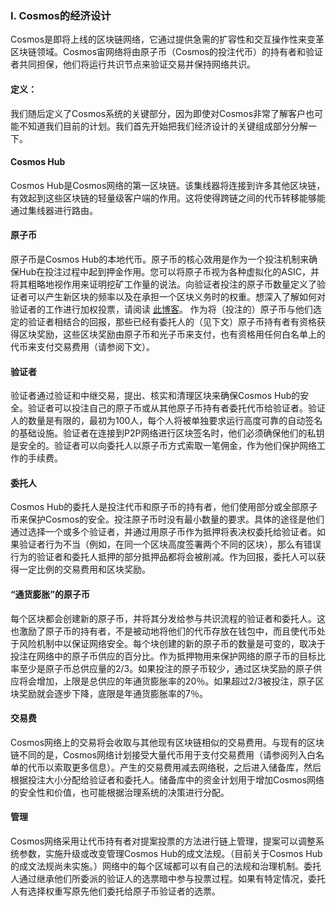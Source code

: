 ### I. Cosmos的经济设计

Cosmos是即将上线的区块链网络，它通过提供急需的扩容性和交互操作性来变革区块链领域。Cosmos宙网络将由原子币（Cosmos的投注代币）的持有者和验证者共同担保，他们将运行共识节点来验证交易并保持网络共识。

#### 定义：

我们随后定义了Cosmos系统的关键部分，因为即使对Cosmos非常了解客户也可能不知道我们目前的计划。我们首先开始把我们经济设计的关键组成部分分解一下。

#### Cosmos Hub

Cosmos Hub是Cosmos网络的第一区块链。该集线器将连接到许多其他区块链，有效起到这些区块链的轻量级客户端的作用。这将使得跨链之间的代币转移能够能通过集线器进行路由。

#### 原子币

原子币是Cosmos Hub的本地代币。原子币的核心效用是作为一个投注机制来确保Hub在投注过程中起到押金作用。您可以将原子币视为各种虚拟化的ASIC，并将其粗略地视作用来证明挖矿工作量的说法。向验证者投注的原子币数量定义了验证者可以产生新区块的频率以及在承担一个区块义务时的权重。想深入了解如何对验证者的工作进行加权投票，请阅读 [此博客](https://blog.cosmos.network/tendermint-explained-bringing-bft-based-pos-to-the-public-blockchain-domain-f22e274a0fdb)。 作为将（投注的）原子币与他们选定的验证者相结合的回报，那些已经有委托人的（见下文）原子币持有者有资格获得区块奖励，这些区块奖励由原子币和光子币来支付，也有资格用任何白名单上的代币来支付交易费用（请参阅下文）。

#### 验证者

验证者通过验证和中继交易，提出、核实和清理区块来确保Cosmos Hub的安全。验证者可以投注自己的原子币或从其他原子币持有者委托代币给验证者。验证人的数量是有限的，最初为100人，每个人将被单独要求运行高度可靠的自动签名的基础设施。验证者在连接到P2P网络进行区块签名时，他们必须确保他们的私钥是安全的。验证者可以向委托人以原子币方式索取一笔佣金，作为他们保护网络工作的手续费。

#### 委托人

Cosmos Hub的委托人是投注代币和原子币的持有者，他们使用部分或全部原子币来保护Cosmos的安全。投注原子币时没有最小数量的要求。具体的途径是他们通过选择一个或多个验证者，并通过用原子币作为抵押将表决权委托给验证者。如果验证者行为不当（例如，在同一个区块高度签署两个不同的区块），那么有错误行为的验证者和委托人抵押的部分抵押品都将会被削减。作为回报，委托人可以获得一定比例的交易费用和区块奖励。

#### “通货膨胀”的原子币

每个区块都会创建新的原子币，并将其分发给参与共识流程的验证者和委托人。这也激励了原子币的持有者，不是被动地将他们的代币存放在钱包中，而且使代币处于风险机制中以保证网络安全。每个块创建的新的原子币的数量是可变的，取决于投注在网络中的原子币供应的百分比。作为抵押物用来保护网络的原子币的目标比率至少是原子币总供应量的2/3。如果投注的原子币较少，通过区块奖励的原子供应将会增加，上限是总供应的年通货膨胀率的20％。如果超过2/3被投注，原子区块奖励就会逐步下降，底限是年通货膨胀率的7％。

#### 交易费

Cosmos网络上的交易将会收取与其他现有区块链相似的交易费用。与现有的区块链不同的是，Cosmos网络计划接受大量代币用于支付交易费用（请参阅列入白名单的代币以索取更多信息）。产生的交易费用减去网络税，之后进入储备库，然后根据投注大小分配给验证者和委托人。储备库中的资金计划用于增加Cosmos网络的安全性和价值，也可能根据治理系统的决策进行分配。

#### 管理

Cosmos网络采用让代币持有者对提案投票的方法进行链上管理，提案可以调整系统参数，实施升级或改变管理Cosmos Hub的成文法规。（目前关于Cosmos Hub的成文法规尚未实施。）网络中的每个区域都可以有自己的法规和治理机制。委托人通过继承他们所委派的验证人的选票暗中参与投票过程。如果有特定情况，委托人有选择权重写原先他们委托给原子币验证者的选票。

